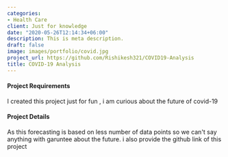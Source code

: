 ```yaml
---
categories:
- Health Care
client: Just for knowledge
date: "2020-05-26T12:14:34+06:00"
description: This is meta description.
draft: false
image: images/portfolio/covid.jpg
project_url: https://github.com/Rishikesh321/COVID19-Analysis
title: COVID-19 Analysis
---
```


#### Project Requirements

I created this project just for fun , i am curious about the future of covid-19 


#### Project Details

As this forecasting is based on less number of data points so we can't say anything with garuntee about the future. i also provide the github link of this project  